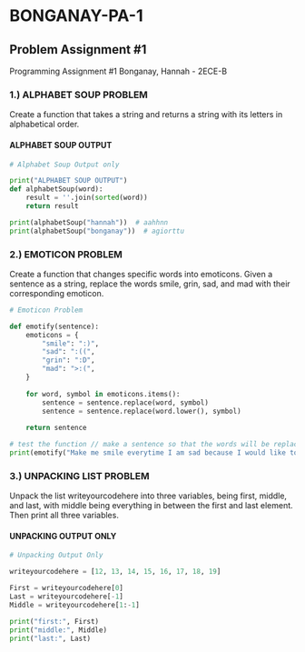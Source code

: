 # BONGANAY-PA-1
## Problem Assignment #1 
Programming Assignment #1 
Bonganay, Hannah - 2ECE-B

### 1.) ALPHABET SOUP PROBLEM 
Create a function that takes a string and returns a string with its letters in alphabetical order.

#### ALPHABET SOUP OUTPUT
```python 
# Alphabet Soup Output only

print("ALPHABET SOUP OUTPUT")
def alphabetSoup(word):
    result = ''.join(sorted(word))
    return result

print(alphabetSoup("hannah"))  # aahhnn
print(alphabetSoup("bonganay"))  # agiorttu
```

### 2.) EMOTICON PROBLEM
Create a function that changes specific words into emoticons. Given a sentence as a string, replace the words smile, grin, sad, and mad with their corresponding emoticon.

```python
# Emoticon Problem

def emotify(sentence):
    emoticons = {
        "smile": ":)",
        "sad": ":((",
        "grin": ":D",
        "mad": ">:(",
    } 
    
    for word, symbol in emoticons.items():
        sentence = sentence.replace(word, symbol)
        sentence = sentence.replace(word.lower(), symbol)
        
    return sentence

# test the function // make a sentence so that the words will be replaced by the emoticons
print(emotify("Make me smile everytime I am sad because I would like to grin all the time, it keeps me from being mad."))

```

### 3.) UNPACKING LIST PROBLEM
Unpack the list writeyourcodehere into three variables, being first, middle, and last, with middle being everything in between the first and last element. Then print all three variables.

#### UNPACKING OUTPUT ONLY
```python
# Unpacking Output Only

writeyourcodehere = [12, 13, 14, 15, 16, 17, 18, 19]

First = writeyourcodehere[0]
Last = writeyourcodehere[-1]
Middle = writeyourcodehere[1:-1]

print("first:", First)
print("middle:", Middle)
print("last:", Last)
```
